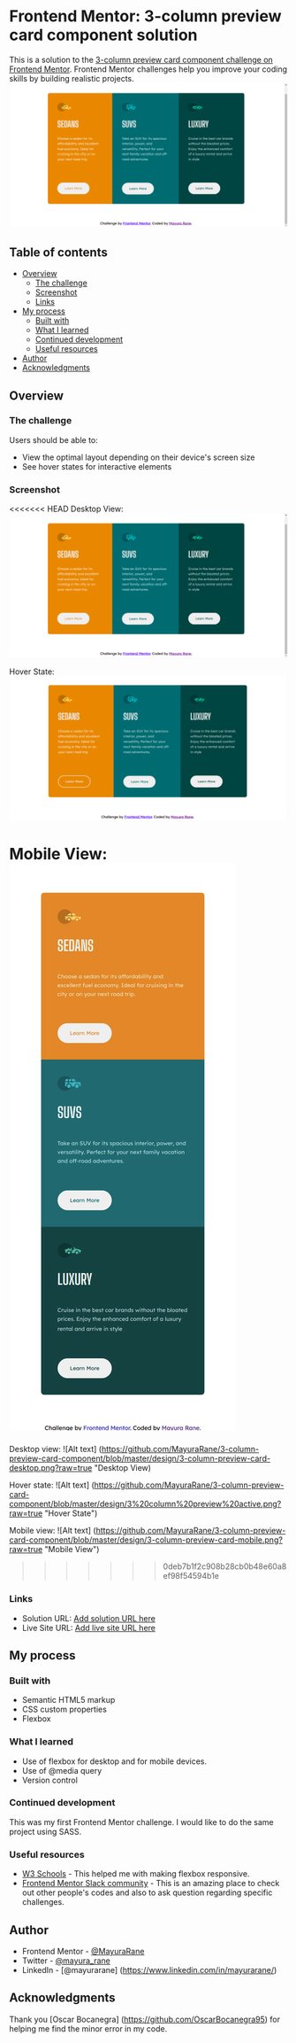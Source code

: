 # Frontend Mentor: 3-column preview card component solution

This is a solution to the [3-column preview card component challenge on Frontend Mentor](https://www.frontendmentor.io/challenges/3column-preview-card-component-pH92eAR2-). Frontend Mentor challenges help you improve your coding skills by building realistic projects. 
![Design preview for the 3-column preview card component coding challenge](./design/3-column-preview-card-desktop.png)

## Table of contents

- [Overview](#overview)
  - [The challenge](#the-challenge)
  - [Screenshot](#screenshot)
  - [Links](#links)
- [My process](#my-process)
  - [Built with](#built-with)
  - [What I learned](#what-i-learned)
  - [Continued development](#continued-development)
  - [Useful resources](#useful-resources)
- [Author](#author)
- [Acknowledgments](#acknowledgments)


## Overview

### The challenge

Users should be able to:

- View the optimal layout depending on their device's screen size
- See hover states for interactive elements

### Screenshot

<<<<<<< HEAD
Desktop View:
![Desktop view](./design/3-column-preview-card-desktop.png)

Hover State:
![Hover state](./design/3-column-preview-active.png)

Mobile View:
![Mobile view](./design/3-column-preview-card-mobile.png)
=======
Desktop view:
![Alt text] (https://github.com/MayuraRane/3-column-preview-card-component/blob/master/design/3-column-preview-card-desktop.png?raw=true "Desktop View)

Hover state:
![Alt text] (https://github.com/MayuraRane/3-column-preview-card-component/blob/master/design/3%20column%20preview%20active.png?raw=true "Hover State")

Mobile view:
![Alt text] (https://github.com/MayuraRane/3-column-preview-card-component/blob/master/design/3-column-preview-card-mobile.png?raw=true "Mobile View")
>>>>>>> 0deb7b1f2c908b28cb0b48e60a8ef98f54594b1e


### Links

- Solution URL: [Add solution URL here](https://your-solution-url.com)
- Live Site URL: [Add live site URL here](https://your-live-site-url.com)

## My process

### Built with

- Semantic HTML5 markup
- CSS custom properties
- Flexbox

### What I learned

- Use of flexbox for desktop and for mobile devices.
- Use of @media query
- Version control

### Continued development

This was my first Frontend Mentor challenge. I would like to do the same project using SASS.

### Useful resources

- [W3 Schools](https://www.w3schools.com/css/css3_flexbox_responsive.asp) - This helped me with making flexbox responsive.
- [Frontend Mentor Slack community](https://app.slack.com/client/TCYEB44S2/CDC7K7G1L) - This is an amazing place to check out other people's codes and also to ask question regarding specific challenges.

## Author

- Frontend Mentor - [@MayuraRane](https://www.frontendmentor.io/profile/MayuraRane)
- Twitter - [@mayura_rane](https://www.twitter.com/mayura_rane)
- LinkedIn - [@mayurarane] (https://www.linkedin.com/in/mayurarane/)

## Acknowledgments

Thank you [Oscar Bocanegra] (https://github.com/OscarBocanegra95) for helping me find the minor error in my code.

